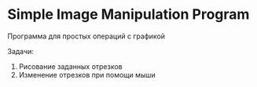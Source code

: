 # Simple Image Manipulation Program<br>
Программа для простых операций с графикой<br>


Задачи:<br>
1) Рисование заданных отрезков  
2) Изменение отрезков при помощи мыши  

